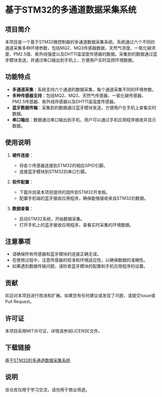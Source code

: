 # 基于STM32的多通道数据采集系统

## 项目简介

本项目是一个基于STM32微控制器的多通道数据采集系统。系统通过六个不同的通道采集多种环境参数，包括MQ2、MQ3传感器数据，天然气浓度、一氧化碳浓度、PM2.5值、紫外线强度以及DHT11温湿度传感器的数据。采集到的数据通过蓝牙模块发送，并通过串口输出到手机上，方便用户实时监控环境数据。

## 功能特点

- **多通道采集**：系统支持六个通道的数据采集，每个通道采集不同的环境参数。
- **多种传感器支持**：包括MQ2、MQ3、天然气传感器、一氧化碳传感器、PM2.5传感器、紫外线传感器以及DHT11温湿度传感器。
- **蓝牙数据传输**：采集到的数据通过蓝牙模块发送，方便用户在手机上查看实时数据。
- **串口输出**：数据通过串口输出到手机，用户可以通过手机应用程序接收并显示数据。

## 使用说明

1. **硬件连接**：
   - 将各个传感器连接到STM32的相应GPIO引脚。
   - 连接蓝牙模块到STM32的串口引脚。

2. **软件配置**：
   - 下载并烧录本项目提供的固件到STM32开发板。
   - 配置手机端的蓝牙接收应用程序，确保能够接收来自STM32的数据。

3. **数据查看**：
   - 启动STM32系统，开始数据采集。
   - 打开手机上的蓝牙接收应用程序，查看实时采集的环境数据。

## 注意事项

- 请确保所有传感器和蓝牙模块的连接正确无误。
- 在使用过程中，注意传感器的校准和环境适应性，以确保数据的准确性。
- 如果遇到数据传输问题，请检查蓝牙模块的配置和手机应用程序的设置。

## 贡献

欢迎对本项目进行改进和扩展。如果您有任何建议或发现了问题，请提交Issue或Pull Request。

## 许可证

本项目采用MIT许可证，详情请参阅LICENSE文件。

## 下载链接
[基于STM32的多通道数据采集系统](https://pan.quark.cn/s/da53f69ebfef)

## 说明

该仓库仅用于学习交流，请勿用于商业用途。

